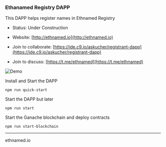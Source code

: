 ### Ethanamed Registry DAPP

This DAPP helps register names in Ethnamed Registry

* Status: Under Construction

* Website: [http://ethnamed.io](http://ethnamed.io)

* Join to collaborate: [https://ide.c9.io/askucher/registrant-dapp](https://ide.c9.io/askucher/registrant-dapp)

* Join to discuss: [https://t.me/ethnamed](https://t.me/ethnamed)


![Demo](http://res.cloudinary.com/nixar-work/image/upload/v1521236213/Screen_Shot_2018-03-16_at_23.36.31.png)


Install and Start the DAPP

```
npm run quick-start
```

Start the DAPP but later

```
npm run start
```

Start the Ganache blockchain and deploy contracts

```
npm run start-blockchain
```

-----------------

ethnamed.io